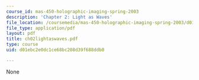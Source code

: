 ```yaml
---
course_id: mas-450-holographic-imaging-spring-2003
description: 'Chapter 2: Light as Waves'
file_location: /coursemedia/mas-450-holographic-imaging-spring-2003/d01ebc2e0dc1ce68bc208d39f688ddb0_ch02lightaswaves.pdf
file_type: application/pdf
layout: pdf
title: ch02lightaswaves.pdf
type: course
uid: d01ebc2e0dc1ce68bc208d39f688ddb0

---
```

None